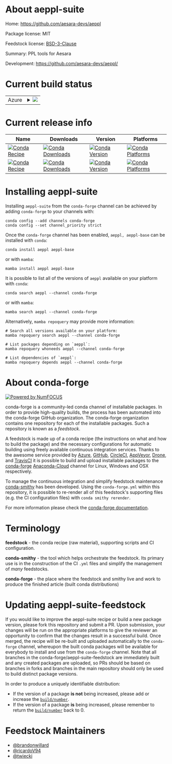 About aeppl-suite
=================

Home: https://github.com/aesara-devs/aeppl

Package license: MIT

Feedstock license: [BSD-3-Clause](https://github.com/conda-forge/aeppl-feedstock/blob/main/LICENSE.txt)

Summary: PPL tools for Aesara

Development: https://github.com/aesara-devs/aeppl/

Current build status
====================


<table>
    
  <tr>
    <td>Azure</td>
    <td>
      <details>
        <summary>
          <a href="https://dev.azure.com/conda-forge/feedstock-builds/_build/latest?definitionId=13561&branchName=main">
            <img src="https://dev.azure.com/conda-forge/feedstock-builds/_apis/build/status/aeppl-feedstock?branchName=main">
          </a>
        </summary>
        <table>
          <thead><tr><th>Variant</th><th>Status</th></tr></thead>
          <tbody><tr>
              <td>linux_64</td>
              <td>
                <a href="https://dev.azure.com/conda-forge/feedstock-builds/_build/latest?definitionId=13561&branchName=main">
                  <img src="https://dev.azure.com/conda-forge/feedstock-builds/_apis/build/status/aeppl-feedstock?branchName=main&jobName=linux&configuration=linux_64_" alt="variant">
                </a>
              </td>
            </tr><tr>
              <td>osx_64</td>
              <td>
                <a href="https://dev.azure.com/conda-forge/feedstock-builds/_build/latest?definitionId=13561&branchName=main">
                  <img src="https://dev.azure.com/conda-forge/feedstock-builds/_apis/build/status/aeppl-feedstock?branchName=main&jobName=osx&configuration=osx_64_" alt="variant">
                </a>
              </td>
            </tr><tr>
              <td>osx_arm64</td>
              <td>
                <a href="https://dev.azure.com/conda-forge/feedstock-builds/_build/latest?definitionId=13561&branchName=main">
                  <img src="https://dev.azure.com/conda-forge/feedstock-builds/_apis/build/status/aeppl-feedstock?branchName=main&jobName=osx&configuration=osx_arm64_" alt="variant">
                </a>
              </td>
            </tr><tr>
              <td>win_64</td>
              <td>
                <a href="https://dev.azure.com/conda-forge/feedstock-builds/_build/latest?definitionId=13561&branchName=main">
                  <img src="https://dev.azure.com/conda-forge/feedstock-builds/_apis/build/status/aeppl-feedstock?branchName=main&jobName=win&configuration=win_64_" alt="variant">
                </a>
              </td>
            </tr>
          </tbody>
        </table>
      </details>
    </td>
  </tr>
</table>

Current release info
====================

| Name | Downloads | Version | Platforms |
| --- | --- | --- | --- |
| [![Conda Recipe](https://img.shields.io/badge/recipe-aeppl-green.svg)](https://anaconda.org/conda-forge/aeppl) | [![Conda Downloads](https://img.shields.io/conda/dn/conda-forge/aeppl.svg)](https://anaconda.org/conda-forge/aeppl) | [![Conda Version](https://img.shields.io/conda/vn/conda-forge/aeppl.svg)](https://anaconda.org/conda-forge/aeppl) | [![Conda Platforms](https://img.shields.io/conda/pn/conda-forge/aeppl.svg)](https://anaconda.org/conda-forge/aeppl) |
| [![Conda Recipe](https://img.shields.io/badge/recipe-aeppl--base-green.svg)](https://anaconda.org/conda-forge/aeppl-base) | [![Conda Downloads](https://img.shields.io/conda/dn/conda-forge/aeppl-base.svg)](https://anaconda.org/conda-forge/aeppl-base) | [![Conda Version](https://img.shields.io/conda/vn/conda-forge/aeppl-base.svg)](https://anaconda.org/conda-forge/aeppl-base) | [![Conda Platforms](https://img.shields.io/conda/pn/conda-forge/aeppl-base.svg)](https://anaconda.org/conda-forge/aeppl-base) |

Installing aeppl-suite
======================

Installing `aeppl-suite` from the `conda-forge` channel can be achieved by adding `conda-forge` to your channels with:

```
conda config --add channels conda-forge
conda config --set channel_priority strict
```

Once the `conda-forge` channel has been enabled, `aeppl, aeppl-base` can be installed with `conda`:

```
conda install aeppl aeppl-base
```

or with `mamba`:

```
mamba install aeppl aeppl-base
```

It is possible to list all of the versions of `aeppl` available on your platform with `conda`:

```
conda search aeppl --channel conda-forge
```

or with `mamba`:

```
mamba search aeppl --channel conda-forge
```

Alternatively, `mamba repoquery` may provide more information:

```
# Search all versions available on your platform:
mamba repoquery search aeppl --channel conda-forge

# List packages depending on `aeppl`:
mamba repoquery whoneeds aeppl --channel conda-forge

# List dependencies of `aeppl`:
mamba repoquery depends aeppl --channel conda-forge
```


About conda-forge
=================

[![Powered by
NumFOCUS](https://img.shields.io/badge/powered%20by-NumFOCUS-orange.svg?style=flat&colorA=E1523D&colorB=007D8A)](https://numfocus.org)

conda-forge is a community-led conda channel of installable packages.
In order to provide high-quality builds, the process has been automated into the
conda-forge GitHub organization. The conda-forge organization contains one repository
for each of the installable packages. Such a repository is known as a *feedstock*.

A feedstock is made up of a conda recipe (the instructions on what and how to build
the package) and the necessary configurations for automatic building using freely
available continuous integration services. Thanks to the awesome service provided by
[Azure](https://azure.microsoft.com/en-us/services/devops/), [GitHub](https://github.com/),
[CircleCI](https://circleci.com/), [AppVeyor](https://www.appveyor.com/),
[Drone](https://cloud.drone.io/welcome), and [TravisCI](https://travis-ci.com/)
it is possible to build and upload installable packages to the
[conda-forge](https://anaconda.org/conda-forge) [Anaconda-Cloud](https://anaconda.org/)
channel for Linux, Windows and OSX respectively.

To manage the continuous integration and simplify feedstock maintenance
[conda-smithy](https://github.com/conda-forge/conda-smithy) has been developed.
Using the ``conda-forge.yml`` within this repository, it is possible to re-render all of
this feedstock's supporting files (e.g. the CI configuration files) with ``conda smithy rerender``.

For more information please check the [conda-forge documentation](https://conda-forge.org/docs/).

Terminology
===========

**feedstock** - the conda recipe (raw material), supporting scripts and CI configuration.

**conda-smithy** - the tool which helps orchestrate the feedstock.
                   Its primary use is in the construction of the CI ``.yml`` files
                   and simplify the management of *many* feedstocks.

**conda-forge** - the place where the feedstock and smithy live and work to
                  produce the finished article (built conda distributions)


Updating aeppl-suite-feedstock
==============================

If you would like to improve the aeppl-suite recipe or build a new
package version, please fork this repository and submit a PR. Upon submission,
your changes will be run on the appropriate platforms to give the reviewer an
opportunity to confirm that the changes result in a successful build. Once
merged, the recipe will be re-built and uploaded automatically to the
`conda-forge` channel, whereupon the built conda packages will be available for
everybody to install and use from the `conda-forge` channel.
Note that all branches in the conda-forge/aeppl-suite-feedstock are
immediately built and any created packages are uploaded, so PRs should be based
on branches in forks and branches in the main repository should only be used to
build distinct package versions.

In order to produce a uniquely identifiable distribution:
 * If the version of a package **is not** being increased, please add or increase
   the [``build/number``](https://docs.conda.io/projects/conda-build/en/latest/resources/define-metadata.html#build-number-and-string).
 * If the version of a package **is** being increased, please remember to return
   the [``build/number``](https://docs.conda.io/projects/conda-build/en/latest/resources/define-metadata.html#build-number-and-string)
   back to 0.

Feedstock Maintainers
=====================

* [@brandonwillard](https://github.com/brandonwillard/)
* [@ricardoV94](https://github.com/ricardoV94/)
* [@twiecki](https://github.com/twiecki/)

